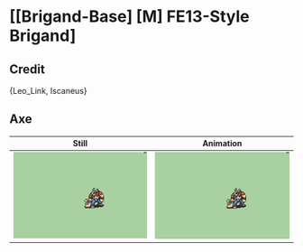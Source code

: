 # [\[Brigand-Base\] \[M\] FE13-Style Brigand]

## Credit

{Leo_Link, Iscaneus}
	
## Axe

| Still | Animation |
| :---: | :-------: |
| ![Axe still](./Axe_000.png) | ![Axe animation](./Axe.gif) |
